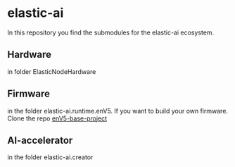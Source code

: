 # elastic-ai
In this repository you find the submodules for the elastic-ai ecosystem.

## Hardware
in folder ElasticNodeHardware

## Firmware 
in the folder elastic-ai.runtime.enV5.
If you want to build your own firmware. Clone the repo [enV5-base-project](git@github.com:es-ude/enV5-base-project.git)

## AI-accelerator
in the folder elastic-ai.creator
